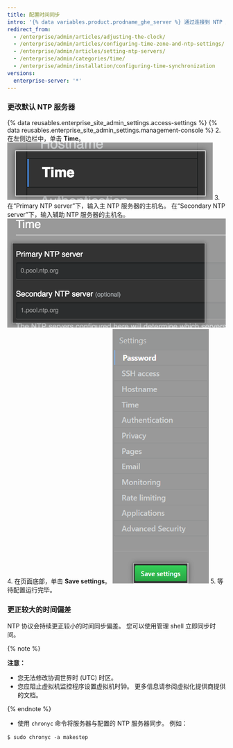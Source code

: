 ```yaml
---
title: 配置时间同步
intro: '{% data variables.product.prodname_ghe_server %} 通过连接到 NTP 服务器自动同步其时钟。 您可以设置用于同步时钟的 NTP 服务器，也可以使用默认 NTP 服务器。'
redirect_from:
  - /enterprise/admin/articles/adjusting-the-clock/
  - /enterprise/admin/articles/configuring-time-zone-and-ntp-settings/
  - /enterprise/admin/articles/setting-ntp-servers/
  - /enterprise/admin/categories/time/
  - /enterprise/admin/installation/configuring-time-synchronization
versions:
  enterprise-server: '*'
---
```


### 更改默认 NTP 服务器

{% data reusables.enterprise_site_admin_settings.access-settings %}
{% data reusables.enterprise_site_admin_settings.management-console %}
2. 在左侧边栏中，单击 **Time**。 ![{% data variables.enterprise.management_console %} 边栏中的 Time 按钮](/assets/images/enterprise/management-console/sidebar-time.png)
3. 在“Primary NTP server”下，输入主 NTP 服务器的主机名。 在“Secondary NTP server”下，输入辅助 NTP 服务器的主机名。 ![{% data variables.enterprise.management_console %} 中用于主 NTP 服务器和辅助 NTP 服务器的字段](/assets/images/enterprise/management-console/ntp-servers.png)
4. 在页面底部，单击 **Save settings**。 ![{% data variables.enterprise.management_console %} 中的 Save settings 按钮](/assets/images/enterprise/management-console/save-settings.png)
5. 等待配置运行完毕。

### 更正较大的时间偏差

NTP 协议会持续更正较小的时间同步偏差。 您可以使用管理 shell 立即同步时间。

{% note %}

**注意：**
 - 您无法修改协调世界时 (UTC) 时区。
 - 您应阻止虚拟机监控程序设置虚拟机时钟。 更多信息请参阅虚拟化提供商提供的文档。

{% endnote %}

- 使用 `chronyc` 命令将服务器与配置的 NTP 服务器同步。 例如：

```shell
$ sudo chronyc -a makestep
```
